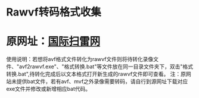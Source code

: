 # Rawvf转码格式收集
# 原网址：[国际扫雷网](http://minesweepergame.com/forum/viewtopic.php?f=26&t=86&hilit=human+readable&sid=282867c2338b438e3414bf31ba8e92f2)
使用说明：若想将avf格式文件转化为rawvf文件则将待转化录像文件、"avf2rawvf.exe"、"格式转换.bat"等文件放在同一目录文件夹下，双击"格式转换.bat",待转化完成后以文本格式打开新生成的rawvf文件即可查看。
注：原网站未提供bat文件，若有avf、mvf之外录像需要转码，请自行到源网址下载对应exe文件并修改或新增相应bat代码。
